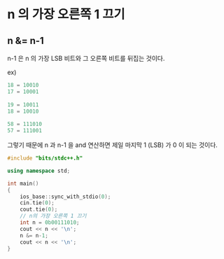 ﻿# n 의 가장 오른쪽  1 끄기

## n &= n-1

n-1 은 n 의 가장 LSB 비트와 그 오른쪽 비트를 뒤집는 것이다.

ex)
```c++
18 = 10010
17 = 10001
        
19 = 10011
18 = 10010
        
58 = 111010
57 = 111001        
```

그렇기 때문에 n 과 n-1 을 and 연산하면 
제일 마지막 1 (LSB) 가 0 이 되는 것이다.

```c++
#include "bits/stdc++.h"

using namespace std;

int main()
{
    ios_base::sync_with_stdio(0);
    cin.tie(0);
    cout.tie(0);
    // n의 가장 오른쪽 1 끄기
    int n = 0b00111010;
    cout << n << '\n';
    n &= n-1;
    cout << n << '\n';
}
```